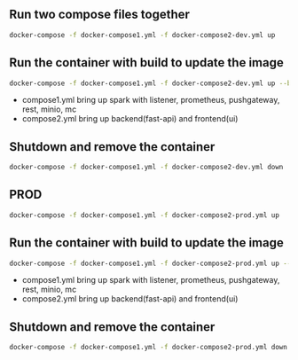 ## Run two compose files together

```bash
docker-compose -f docker-compose1.yml -f docker-compose2-dev.yml up 
```
## Run the container with build to update the image 
```bash
docker-compose -f docker-compose1.yml -f docker-compose2-dev.yml up --build 

```

* compose1.yml bring up spark with listener, prometheus, pushgateway, rest, minio, mc
* compose2.yml bring up backend(fast-api) and frontend(ui)

## Shutdown and remove the container

```bash
docker-compose -f docker-compose1.yml -f docker-compose2-dev.yml down
```


## PROD

```bash
docker-compose -f docker-compose1.yml -f docker-compose2-prod.yml up 
```
## Run the container with build to update the image 
```bash
docker-compose -f docker-compose1.yml -f docker-compose2-prod.yml up --build 

```

* compose1.yml bring up spark with listener, prometheus, pushgateway, rest, minio, mc
* compose2.yml bring up backend(fast-api) and frontend(ui)

## Shutdown and remove the container

```bash
docker-compose -f docker-compose1.yml -f docker-compose2-prod.yml down
```
